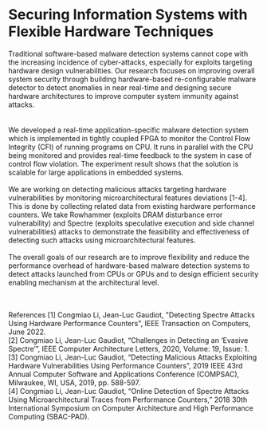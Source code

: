 # Securing Information Systems with Flexible Hardware Techniques
Traditional software-based malware detection systems cannot cope with the increasing incidence of cyber-attacks, especially for exploits targeting hardware design vulnerabilities. Our research focuses on improving overall system security through building hardware-based re-configurable malware detector to detect anomalies in near real-time and designing secure hardware architectures to improve computer system immunity against attacks.<br /><br />   
We developed a real-time application-specific malware detection system which is implemented in tightly coupled FPGA to monitor the Control Flow Integrity (CFI) of running programs on CPU.  It runs in parallel with the CPU being monitored and provides real-time feedback to the system in case of control flow violation. The experiment result shows that the solution is scalable for large applications in embedded systems. <br /><br /> 
We are working on detecting malicious attacks targeting hardware vulnerabilities by monitoring microarchitectural features deviations [1-4]. This is done by collecting related data from existing hardware performance counters. We take Rowhammer (exploits DRAM disturbance error vulnerability) and Spectre (exploits speculative execution and side channel vulnerabilities) attacks to demonstrate the feasibility and effectiveness of detecting such attacks using microarchitectural features.<br /><br />
The overall goals of our research are to improve flexibility and reduce the performance overhead of hardware-based malware detection systems to detect attacks launched from CPUs or GPUs and to design efficient security enabling mechanism at the architectural level.<br /><br /><br />

References
[1] Congmiao Li, Jean-Luc Gaudiot, "Detecting Spectre Attacks Using Hardware Performance Counters", IEEE Transaction on Computers, June 2022.<br />
[2] Congmiao Li, Jean-Luc Gaudiot, “Challenges in Detecting an ‘Evasive Spectre’”, IEEE Computer Architecture Letters, 2020, Volume: 19, Issue: 1.<br />
[3] Congmiao Li, Jean-Luc Gaudiot, “Detecting Malicious Attacks Exploiting Hardware Vulnerabilities Using Performance Counters”, 2019 IEEE 43rd Annual Computer Software and Applications Conference (COMPSAC), Milwaukee, WI, USA, 2019, pp. 588-597.<br />
[4] Congmiao Li, Jean-Luc Gaudiot, “Online Detection of Spectre Attacks Using Microarchitectural Traces from Performance Counters,” 2018 30th International Symposium on Computer Architecture and High Performance Computing (SBAC-PAD).
